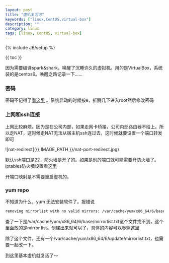 ```yaml
---
layout: post
title: "虚机复活记"
keywords: ["linux,CentOS,virtual-box"]
description: ""
category: linux
tags: [linux, CentOS, virtual-box]
---
```

{% include JB/setup %}

{{ toc }}

因为需要编译spark&shark，唤醒了沉睡许久的虚拟机。用的是VirtualBox，系统装的是centos6。唤醒之路记录一下……

### 密码

密码不记得了[看这里](http://sdbaby.blog.51cto.com/149645/325242) 。系统启动的时候按e，折腾几下进入root然后修改密码

### 上网和ssh连接

上网比较麻烦。因为是在公司内部，如果走网卡桥接，公司内部路由器不给上。所以走NAT，这时候走NAT无法从宿主机ssh连过去，这时候就要设置一个端口转发即可

![nat-redirect]({{ IMAGE_PATH }}/nat-port-redirect.jpg)

默认ssh端口是22，防火墙是开了的。如果是别的端口就可能需要开防火墙了。iptables防火墙设置看[这里](http://my.oschina.net/blindcat/blog/169657)

开端口映射是不需要重启虚机的。

### yum repo

不知道为什么，yum 无法安装软件了。报错说

```bash
removing mirrorlist with no valid mirrors: /var/cache/yum/x86_64/6/base/mirrorlist.txt
```

查了一下是/var/cache/yum/x86_64/6/base/mirrorlist.txt这个文件找不到，这个里面放的是mirror list。创建出来就可以了，具体的内容可以参照[这里](http://gardenyuan.iteye.com/blog/1498032)

除了这个文件，还有一个/var/cache/yum/x86_64/6/update/mirrorlist.txt，也需要一起改一下。

到这里基本虚机就复活了～

